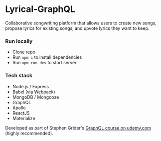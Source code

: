 # Lyrical-GraphQL
Collaborative songwriting platform that allows users to create new songs, propose lyrics for existing songs, and upvote lyrics they want to keep.

### Run locally
- Clone repo
- Run `npm i` to install dependencies
- Run `npm run dev` to start server

### Tech stack
- Node.js / Express
- Babel (via Webpack)
- MongoDB / Mongoose
- GraphQL
- Apollo
- ReactJS
- Materialize

Developed as part of Stephen Grider's [GraphQL course on udemy.com](https://www.udemy.com/graphql-with-react-course/) (highly recommended).
